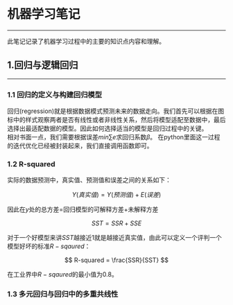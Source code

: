 # 机器学习笔记

---

此笔记记录了机器学习过程中的主要的知识点内容和理解。  

## 1.回归与逻辑回归

---

### 1.1 回归的定义与构建回归模型
回归(regression)就是根据数据模式预测未来的数据走向。我们首先可以根据在图标中的样式观察两者是否有线性或者非线性关系，然后将模型适配至数据中，最后选择出最适配数据的模型。因此如何选择适当的模型是回归过程中的关键。  
相对书面一点，我们需要根据误差$min\sum e$求回归系数$\beta$。 
在python里面这一过程的迭代优化已经被封装起来，我们直接调用函数即可。  

### 1.2 R-squared
实际的数据预测中，真实值、预测值和误差之间的关系如下：  

$$
Y(真实值) = Y(预测值) + E(误差)
$$

因此在$y$处的总方差=回归模型的可解释方差+未解释方差

$$
SST = SSR + SSE
$$

对于一个好模型来讲$SST$越接近1就是越接近真实值，由此可以定义一个评判一个模型好坏的标准$R-sqaured$：  

$$
R-squared = \frac{SSR}{SST}
$$

在工业界中$R-sqaured$的最小值为0.8。  

### 1.3 多元回归与回归中的多重共线性

